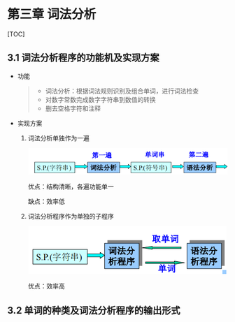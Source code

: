 # 第三章 词法分析

[TOC]

## 3.1 词法分析程序的功能机及实现方案

- 功能

  > - 词法分析：根据词法规则识别及组合单词，进行词法检查
  > - 对数字常数完成数字字符串到数值的转换
  > - 删去空格字符和注释

- 实现方案

  1. 词法分析单独作为一遍

     ![image-20231215044214966](./img/image-20231215044214966-1702586536496-21.png)

     优点：结构清晰，各遍功能单一

     缺点：效率低

  2. 词法分析程序作为单独的子程序

     ![image-20231215044259729](./img/image-20231215044259729-1702586581334-23.png)

     优点：效率高

## 3.2 单词的种类及词法分析程序的输出形式

